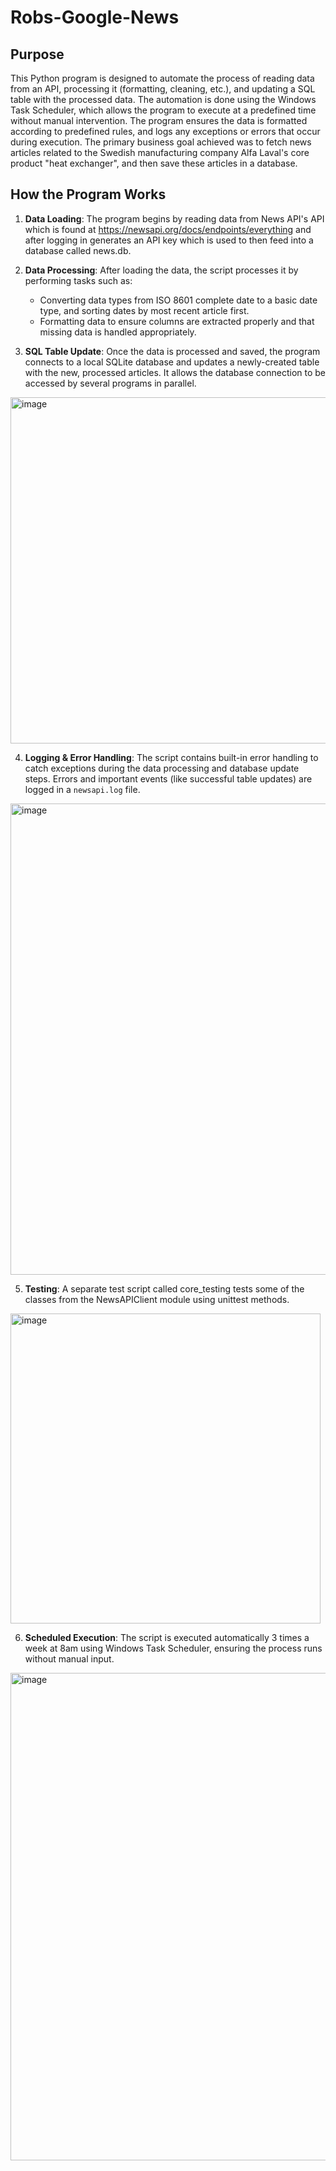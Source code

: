 # Robs-Google-News
## Purpose
This Python program is designed to automate the process of reading data from an API, processing it (formatting, cleaning, etc.), and updating a SQL table with the processed data. The automation is done using the Windows Task Scheduler, which allows the program to execute at a predefined time without manual intervention. The program ensures the data is formatted according to predefined rules, and logs any exceptions or errors that occur during execution.
The primary business goal achieved was to fetch news articles related to the Swedish manufacturing company Alfa Laval's core product "heat exchanger", and then save these articles in a database.

## How the Program Works
1. **Data Loading**: The program begins by reading data from News API's API which is found at https://newsapi.org/docs/endpoints/everything and after logging in generates an API key which is used to then feed into a database called news.db.
   
2. **Data Processing**: After loading the data, the script processes it by performing tasks such as:
   - Converting data types from ISO 8601 complete date to a basic date type, and sorting dates by most recent article first. 
   - Formatting data to ensure columns are extracted properly and that missing data is handled appropriately.

3. **SQL Table Update**: Once the data is processed and saved, the program connects to a local SQLite database and updates a newly-created table with the new, processed articles. It allows the database connection to be accessed by several programs in parallel. 
<img width="554" alt="image" src="https://github.com/user-attachments/assets/2548c6d1-60d4-4324-96d5-944985f6285c">

4. **Logging & Error Handling**: The script contains built-in error handling to catch exceptions during the data processing and database update steps. Errors and important events (like successful table updates) are logged in a `newsapi.log` file.
<img width="754" alt="image" src="https://github.com/user-attachments/assets/7d0a94e6-cdc8-4f32-b4da-3e28d3ad2c5a">

5. **Testing**: A separate test script called core_testing tests some of the classes from the NewsAPIClient module using unittest methods.
<img width="496" alt="image" src="https://github.com/user-attachments/assets/50886424-8422-4e72-8bf5-563fd1b0aaa9">

6. **Scheduled Execution**: The script is executed automatically 3 times a week at 8am using Windows Task Scheduler, ensuring the process runs without manual input.
<img width="780" alt="image" src="https://github.com/user-attachments/assets/a6935f5c-fe99-4ca8-85af-bac373fc799b">
